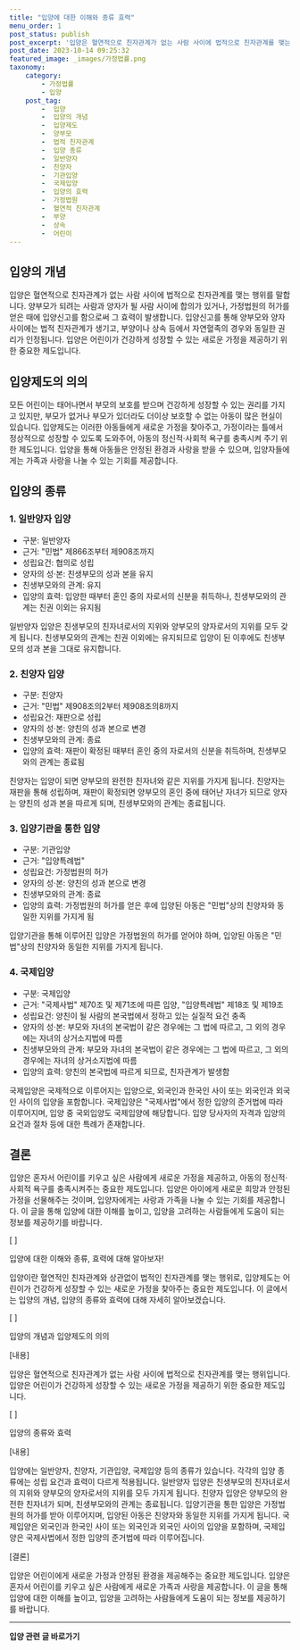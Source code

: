 ```yaml
---
title: "입양에 대한 이해와 종류 효력"
menu_order: 1
post_status: publish
post_excerpt: '입양은 혈연적으로 친자관계가 없는 사람 사이에 법적으로 친자관계를 맺는 행위를 말합니다. 양부모가 되려는 사람과 양자가 될 사람 사이에 합의가 있거나, 가정법원의 허가를 얻은 때에 입양신고를 함으로써 그 효력이 발생합니다. 입양신고를 통해 양부모와 양자 사이에는 법적 친자관계가 생기고, 부양이나 상속 등에서 자연혈족의 경우와 동일한 권리가 인정됩니다. 입양은 어린이가 건강하게 성장할 수 있는 새로운 가정을 제공하기 위한 중요한 제도입니다.'
post_date: 2023-10-14 09:25:32
featured_image: _images/가정법률.png
taxonomy:
    category:
        - 가정법률
        - 입양
    post_tag:
        -  입양
        -  입양의 개념
        -  입양제도
        -  양부모
        -  법적 친자관계
        -  입양 종류
        -  일반양자
        -  친양자
        -  기관입양
        -  국제입양
        -  입양의 효력
        -  가정법원
        -  혈연적 친자관계
        -  부양
        -  상속
        -  어린이
---
```



## 입양의 개념

입양은 혈연적으로 친자관계가 없는 사람 사이에 법적으로 친자관계를 맺는 행위를 말합니다. 양부모가 되려는 사람과 양자가 될 사람 사이에 합의가 있거나, 가정법원의 허가를 얻은 때에 입양신고를 함으로써 그 효력이 발생합니다. 입양신고를 통해 양부모와 양자 사이에는 법적 친자관계가 생기고, 부양이나 상속 등에서 자연혈족의 경우와 동일한 권리가 인정됩니다. 입양은 어린이가 건강하게 성장할 수 있는 새로운 가정을 제공하기 위한 중요한 제도입니다.

## 입양제도의 의의

모든 어린이는 태어나면서 부모의 보호를 받으며 건강하게 성장할 수 있는 권리를 가지고 있지만, 부모가 없거나 부모가 있더라도 더이상 보호할 수 없는 아동이 많은 현실이 있습니다. 입양제도는 이러한 아동들에게 새로운 가정을 찾아주고, 가정이라는 틀에서 정상적으로 성장할 수 있도록 도와주어, 아동의 정신적·사회적 욕구를 충족시켜 주기 위한 제도입니다. 입양을 통해 아동들은 안정된 환경과 사랑을 받을 수 있으며, 입양자들에게는 가족과 사랑을 나눌 수 있는 기회를 제공합니다.

## 입양의 종류

### 1. 일반양자 입양

- 구분: 일반양자
- 근거: "민법" 제866조부터 제908조까지
- 성립요건: 협의로 성립
- 양자의 성·본: 친생부모의 성과 본을 유지
- 친생부모와의 관계: 유지
- 입양의 효력: 입양한 때부터 혼인 중의 자로서의 신분을 취득하나, 친생부모와의 관계는 친권 이외는 유지됨

일반양자 입양은 친생부모의 친자녀로서의 지위와 양부모의 양자로서의 지위를 모두 갖게 됩니다. 친생부모와의 관계는 친권 이외에는 유지되므로 입양이 된 이후에도 친생부모의 성과 본을 그대로 유지합니다.

### 2. 친양자 입양

- 구분: 친양자
- 근거: "민법" 제908조의2부터 제908조의8까지
- 성립요건: 재판으로 성립
- 양자의 성·본: 양친의 성과 본으로 변경
- 친생부모와의 관계: 종료
- 입양의 효력: 재판이 확정된 때부터 혼인 중의 자로서의 신분을 취득하며, 친생부모와의 관계는 종료됨

친양자는 입양이 되면 양부모의 완전한 친자녀와 같은 지위를 가지게 됩니다. 친양자는 재판을 통해 성립하며, 재판이 확정되면 양부모의 혼인 중에 태어난 자녀가 되므로 양자는 양친의 성과 본을 따르게 되며, 친생부모와의 관계는 종료됩니다.

### 3. 입양기관을 통한 입양

- 구분: 기관입양
- 근거: "입양특례법"
- 성립요건: 가정법원의 허가
- 양자의 성·본: 양친의 성과 본으로 변경
- 친생부모와의 관계: 종료
- 입양의 효력: 가정법원의 허가를 얻은 후에 입양된 아동은 "민법"상의 친양자와 동일한 지위를 가지게 됨

입양기관을 통해 이루어진 입양은 가정법원의 허가를 얻어야 하며, 입양된 아동은 "민법"상의 친양자와 동일한 지위를 가지게 됩니다.

### 4. 국제입양

- 구분: 국제입양
- 근거: "국제사법" 제70조 및 제71조에 따른 입양, "입양특례법" 제18조 및 제19조
- 성립요건: 양친이 될 사람의 본국법에서 정하고 있는 실질적 요건 충족
- 양자의 성·본: 부모와 자녀의 본국법이 같은 경우에는 그 법에 따르고, 그 외의 경우에는 자녀의 상거소지법에 따름
- 친생부모와의 관계: 부모와 자녀의 본국법이 같은 경우에는 그 법에 따르고, 그 외의 경우에는 자녀의 상거소지법에 따름
- 입양의 효력: 양친의 본국법에 따르게 되므로, 친자관계가 발생함

국제입양은 국제적으로 이루어지는 입양으로, 외국인과 한국인 사이 또는 외국인과 외국인 사이의 입양을 포함합니다. 국제입양은 "국제사법"에서 정한 입양의 준거법에 따라 이루어지며, 입양 중 국외입양도 국제입양에 해당합니다. 입양 당사자의 자격과 입양의 요건과 절차 등에 대한 특례가 존재합니다.

## 결론

입양은 혼자서 어린이를 키우고 싶은 사람에게 새로운 가정을 제공하고, 아동의 정신적·사회적 욕구를 충족시켜주는 중요한 제도입니다. 입양은 아이에게 새로운 희망과 안정된 가정을 선물해주는 것이며, 입양자에게는 사랑과 가족을 나눌 수 있는 기회를 제공합니다. 이 글을 통해 입양에 대한 이해를 높이고, 입양을 고려하는 사람들에게 도움이 되는 정보를 제공하기를 바랍니다.

[ ]

입양에 대한 이해와 종류, 효력에 대해 알아보자!


입양이란 혈연적인 친자관계와 상관없이 법적인 친자관계를 맺는 행위로, 입양제도는 어린이가 건강하게 성장할 수 있는 새로운 가정을 찾아주는 중요한 제도입니다. 이 글에서는 입양의 개념, 입양의 종류와 효력에 대해 자세히 알아보겠습니다.

[ ]

입양의 개념과 입양제도의 의의

[내용]

입양은 혈연적으로 친자관계가 없는 사람 사이에 법적으로 친자관계를 맺는 행위입니다. 입양은 어린이가 건강하게 성장할 수 있는 새로운 가정을 제공하기 위한 중요한 제도입니다.

[ ]

입양의 종류와 효력

[내용]

입양에는 일반양자, 친양자, 기관입양, 국제입양 등의 종류가 있습니다. 각각의 입양 종류에는 성립 요건과 효력이 다르게 적용됩니다. 일반양자 입양은 친생부모의 친자녀로서의 지위와 양부모의 양자로서의 지위를 모두 가지게 됩니다. 친양자 입양은 양부모의 완전한 친자녀가 되며, 친생부모와의 관계는 종료됩니다. 입양기관을 통한 입양은 가정법원의 허가를 받아 이루어지며, 입양된 아동은 친양자와 동일한 지위를 가지게 됩니다. 국제입양은 외국인과 한국인 사이 또는 외국인과 외국인 사이의 입양을 포함하며, 국제입양은 국제사법에서 정한 입양의 준거법에 따라 이루어집니다.

[결론]

입양은 어린이에게 새로운 가정과 안정된 환경을 제공해주는 중요한 제도입니다. 입양은 혼자서 어린이를 키우고 싶은 사람에게 새로운 가족과 사랑을 제공합니다. 이 글을 통해 입양에 대한 이해를 높이고, 입양을 고려하는 사람들에게 도움이 되는 정보를 제공하기를 바랍니다.





















<!-- wp:separator -->
<hr class="wp-block-separator has-alpha-channel-opacity"/>
<!-- /wp:separator -->

<!-- wp:group {"backgroundColor":"base","layout":{"type":"constrained"}} -->
<div class="wp-block-group has-base-background-color has-background"><!-- wp:paragraph {"align":"center","fontSize":"medium"} -->
<p class="has-text-align-center has-large-font-size"><strong>입양 관련 글 바로가기</strong></p>
<!-- /wp:paragraph -->


<!-- wp:latest-posts
{"categories":[{"id":1407,"count":19,"description":"","link":"https://uknowlaw.com/category/%ec%9e%85%ec%96%91/","name":"입양","slug":"입양","taxonomy":"category","parent":0,"meta":[],"_links":{"self":[{"href":"https://uknowlaw.com/wp-json/wp/v2/categories/1407"}],"collection":[{"href":"https://uknowlaw.com/wp-json/wp/v2/categories"}],"about":[{"href":"https://uknowlaw.com/wp-json/wp/v2/taxonomies/category"}],"wp:post_type":[{"href":"https://uknowlaw.com/wp-json/wp/v2/posts?categories=1407"}],"curies":[{"name":"wp","href":"https://api.w.org/{rel}","templated":true}]}}]} /--></div>
<!-- /wp:group -->